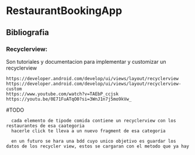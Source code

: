 # RestaurantBookingApp

## Bibliografia
### Recyclerview:

   Son tutoriales y documentacion para implementar y customizar un recyclerview
   
    
    https://developer.android.com/develop/ui/views/layout/recyclerview
    https://developer.android.com/develop/ui/views/layout/recyclerview-custom
    https://www.youtube.com/watch?v=TAEbP_ccjsk
    https://youtu.be/0E71FuATqO0?si=3WnJ1n7j5mo9kVw_

#TODO

      cada elemento de tipode comida contiene un recyclerview con los restaurantes de esa caategoria
      hacerle click te lleva a un nuevo fragment de esa categoria
   
      en un futuro se hara una bdd cuyo unico objetivo es guardar los datos de los recycler view, estos se cargaran con el metodo que ya hay
